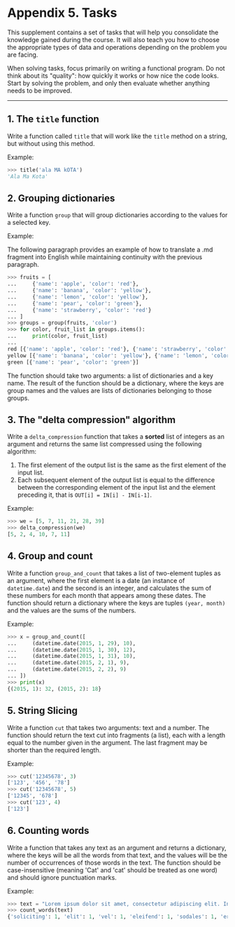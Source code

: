 # Appendix 5. Tasks

This supplement contains a set of tasks that will help you consolidate the knowledge gained during the course. It will also teach you how to choose the appropriate types of data and operations depending on the problem you are facing.

When solving tasks, focus primarily on writing a functional program. Do not think about its "quality": how quickly it works or how nice the code looks. Start by solving the problem, and only then evaluate whether anything needs to be improved.


---


## 1. The `title` function

Write a function called `title` that will work like the `title` method on a string, but without using this method.

Example:

```python
>>> title('ala MA kOTA')
'Ala Ma Kota'
```


## 2. Grouping dictionaries

Write a function `group` that will group dictionaries according to the values for a selected key.

Example:

The following paragraph provides an example of how to translate a .md fragment into English while maintaining continuity with the previous paragraph.

```python
>>> fruits = [
...     {'name': 'apple', 'color': 'red'},
...     {'name': 'banana', 'color': 'yellow'},
...     {'name': 'lemon', 'color': 'yellow'},
...     {'name': 'pear', 'color': 'green'},
...     {'name': 'strawberry', 'color': 'red'}
... ]
>>> groups = group(fruits, 'color')
>>> for color, fruit_list in groups.items():
...     print(color, fruit_list)
...
red [{'name': 'apple', 'color': 'red'}, {'name': 'strawberry', 'color': 'red'}]
yellow [{'name': 'banana', 'color': 'yellow'}, {'name': 'lemon', 'color': 'yellow'}]
green [{'name': 'pear', 'color': 'green'}]
```

The function should take two arguments: a list of dictionaries and a key name. The result of the function should be a dictionary, where the keys are group names and the values are lists of dictionaries belonging to those groups.

## 3. The "delta compression" algorithm 

Write a `delta_compression` function that takes a **sorted** list of integers as an argument and returns the same list compressed using the following algorithm:

1. The first element of the output list is the same as the first element of the input list.
2. Each subsequent element of the output list is equal to the difference between the corresponding element of the input list and the element preceding it, that is `OUT[i] = IN[i] - IN[i-1]`.

Example:

```python
>>> we = [5, 7, 11, 21, 28, 39]
>>> delta_compression(we)
[5, 2, 4, 10, 7, 11]
```

## 4. Group and count

Write a function `group_and_count` that takes a list of two-element tuples as an argument, where the first element is a date (an instance of `datetime.date`) and the second is an integer, and calculates the sum of these numbers for each month that appears among these dates. The function should return a dictionary where the keys are tuples `(year, month)` and the values are the sums of the numbers.

Example:

```python
>>> x = group_and_count([
...     (datetime.date(2015, 1, 29), 10),
...     (datetime.date(2015, 1, 30), 12),
...     (datetime.date(2015, 1, 31), 10),
...     (datetime.date(2015, 2, 1), 9),
...     (datetime.date(2015, 2, 2), 9)
... ])
>>> print(x)
{(2015, 1): 32, (2015, 2): 18}
```

## 5. String Slicing

Write a function `cut` that takes two arguments: text and a number.
The function should return the text cut into fragments (a list), each
with a length equal to the number given in the argument. The last fragment may
be shorter than the required length.

Example:

```python
>>> cut('12345678', 3)
['123', '456', '78']
>>> cut('12345678', 5)
['12345', '678']
>>> cut('123', 4)
['123']
```

## 6. Counting words

Write a function that takes any text as an argument and returns a dictionary, where the keys will be all the words from that text, and the values will be the number of occurrences of those words in the text. The function should be case-insensitive (meaning 'Cat' and 'cat' should be treated as one word) and should ignore punctuation marks.

Example:

```python
>>> text = "Lorem ipsum dolor sit amet, consectetur adipiscing elit. Integer soliciting ultricies eros, vitae eleifend ipsum sodales ut. Pellentesque libero ipsum, euismod eget volutpat nec, hendrerit vel turpis."
>>> count_words(text)
{'soliciting': 1, 'elit': 1, 'vel': 1, 'eleifend': 1, 'sodales': 1, 'eros': 1, 'sit': 1, 'nec': 1, 'consectetur': 1, 'pellentesque': 1, 'vitae': 1, 'eget': 1, 'hendrerit': 1, 'dolor': 1, 'turpis': 1, 'euismod': 1, 'integer': 1, 'lorem': 1, 'amet': 1, 'ipsum': 3, 'ut': 1, 'ultricies': 1, 'libero': 1, 'adipiscing': 1, 'volutpat': 1}
```
